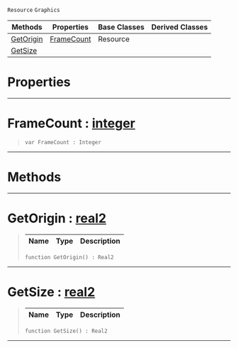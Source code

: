  `Resource` `Graphics`



|Methods|Properties|Base Classes|Derived Classes|
|---|---|---|---|
|[ GetOrigin](spritesource.md#getorigin-zilch-engine-do)|[ FrameCount](spritesource.md#framecount-zilch-engine-d)|Resource| |
|[ GetSize](spritesource.md#getsize-zilch-engine-docu)| | | |


 #  Properties


---  
 #  FrameCount : [integer](../nada_base_types/integer.md)

> 
> ```TS:Nada
> var FrameCount : Integer


---  
 #  Methods


---  
 #  GetOrigin : [real2](../nada_base_types/real2.md)

> 
> |Name|Type|Description|
> |---|---|---|
> ```TS:Nada
> function GetOrigin() : Real2
> ``` 


---  
 #  GetSize : [real2](../nada_base_types/real2.md)

> 
> |Name|Type|Description|
> |---|---|---|
> ```TS:Nada
> function GetSize() : Real2
> ``` 


---  
 

 